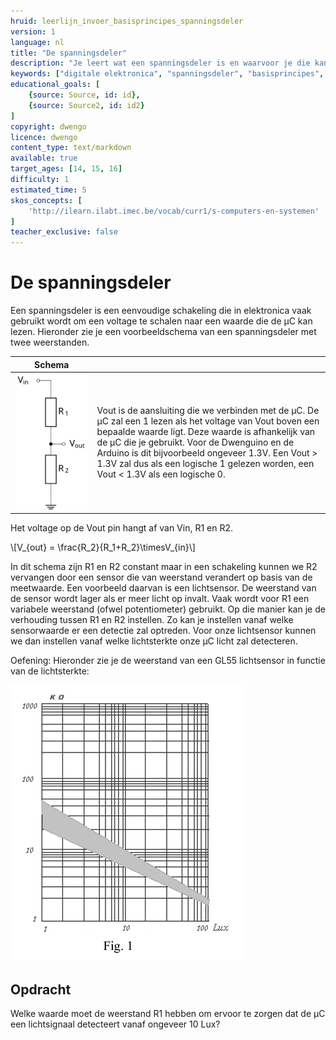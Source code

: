 ```yaml
---
hruid: leerlijn_invoer_basisprincipes_spanningsdeler
version: 1
language: nl
title: "De spanningsdeler"
description: "Je leert wat een spanningsdeler is en waarvoor je die kan gebruiken."
keywords: ["digitale elektronica", "spanningsdeler", "basisprincipes", "microcontroller", "µC", "arduino", "dwenguino"]
educational_goals: [
    {source: Source, id: id}, 
    {source: Source2, id: id2}
]
copyright: dwengo
licence: dwengo
content_type: text/markdown
available: true
target_ages: [14, 15, 16]
difficulty: 1
estimated_time: 5
skos_concepts: [
    'http://ilearn.ilabt.imec.be/vocab/curr1/s-computers-en-systemen'
]
teacher_exclusive: false
---
```


# De spanningsdeler


Een spanningsdeler is een eenvoudige schakeling die in elektronica vaak gebruikt wordt om een voltage te schalen naar een waarde die de µC kan lezen. Hieronder zie je een voorbeeldschema van een spanningsdeler met twee weerstanden.


| Schema |  |
| - | - |
| !["Schema van de spanningsdeler"](img/spanningsdeler.svg "Schema van de spanningsdeler") | Vout is de aansluiting die we verbinden met de µC. De µC zal een 1 lezen als het voltage van Vout boven een bepaalde waarde ligt. Deze waarde is afhankelijk van de µC die je gebruikt. Voor de Dwenguino en de Arduino is dit bijvoorbeeld ongeveer 1.3V. Een Vout > 1.3V zal dus als een logische 1 gelezen worden, een Vout < 1.3V als een logische 0. |

Het voltage op de Vout pin hangt af van Vin, R1 en R2. 

\\[V_{out} = \frac{R_2}{R_1+R_2}\timesV_{in}\\]

In dit schema zijn R1 en R2 constant maar in een schakeling kunnen we R2 vervangen door een sensor die van weerstand verandert op basis van de meetwaarde. Een voorbeeld daarvan is een lichtsensor. De weerstand van de sensor wordt lager als er meer licht op invalt. Vaak wordt voor R1 een variabele weerstand (ofwel potentiometer) gebruikt. Op die manier kan je de verhouding tussen R1 en R2 instellen. Zo kan je instellen vanaf welke sensorwaarde er een detectie zal optreden. Voor onze lichtsensor kunnen we dan instellen vanaf welke lichtsterkte onze µC licht zal detecteren. 

Oefening: Hieronder zie je de weerstand van een GL55 lichtsensor in functie van de lichtsterkte:

<img src="img/sensor_karakteristiek.png" alt="Weerstand van een GL55 lichtsensor." title="Weerstand van een GL55 lichtsensor.">

<div class="dwengo-content assignment">
    <h2>Opdracht</h2>
    <p>
    Welke waarde moet de weerstand R1 hebben om ervoor te zorgen dat de µC een lichtsignaal detecteert vanaf ongeveer 10 Lux?
    </p>
</div>
